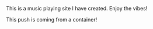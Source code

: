 This is a music playing site I have created. Enjoy the vibes!

This push is coming from a container!
